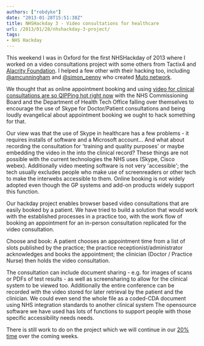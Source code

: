 ```yaml
---
authors: ["robdyke"]
date: "2013-01-28T15:51:38Z"
title: NHSHackday 3 - Video consultations for healthcare
url: /2013/01/28/nhshackday-3-project/
tags:
- NHS Hackday
---
```

This weekend I was in Oxford for the first NHSHackday of 2013 where I worked on a video consultations project with some others from Tactix4 and [Alacrity Foundation](http://alacrityfoundation.co.uk/). I helped a few other with their hacking too, including [@amcunningham](https://twitter.com/amcunningham) and [@simon_penny](https://twitter.com/simon_penny) who created [Muto network](http://mutouk.org/).

We thought that as online appointment booking and using [video for clinical consultations are so QIPPing hot right now](http://www.connectingforhealth.nhs.uk/systemsandservices/qipp/library/index_html#skype-remote-consultations) with the NHS Commissioning Board and the Department of Health Tech Office falling over themselves to encourage the use of Skype for Doctor/Patient consultations and being loudly evangelical about appointment booking we ought to hack something for that.

Our view was that the use of Skype in healthcare has a few problems - it requires installs of software and a Microsoft account... And what about recording the consultation for 'training and quality purposes' or maybe embedding the video in the into the clinical record? These things are not possible with the current technologies the NHS uses (Skype, Cisco webex). Additionally video meeting software is not very 'accessible'; the tech usually excludes people who make use of screenreaders or other tech to make the interwebs accessible to them. Online booking is not widely adopted even though the GP systems and add-on products widely support this function.

Our hackday project enables browser based video consultations that are easily booked by a patient. We have tried to build a solution that would work with the established processes in a practice too, with the work flow of booking an appointment for an in-person consultation replicated for the video consultation.

<!-- iframe plugin v.3.0 wordpress.org/plugins/iframe/ -->

Choose and book: A patient chooses an appointment time from a list of slots published by the practice; the practice receptionist/administrator acknowledges and books the appointment; the clinician (Doctor / Practice Nurse) then holds the video consultation.

The consultation can include document sharing - e.g. for images of scans or PDFs of test results - as well as screensharing to allow for the clinical system to be viewed too. Additionally the entire conference can be recorded with the video stored for later retrieval by the patient and the clinician. We could even send the whole file as a coded-CDA document using NHS integration standards to another clinical system The opensource software we have used has lots of functions to support people with those specific accessibility needs needs.

There is still work to do on the project which we will continue in our [20% time](http://dilbert.com/strips/comic/2011-12-19/) over the coming weeks.